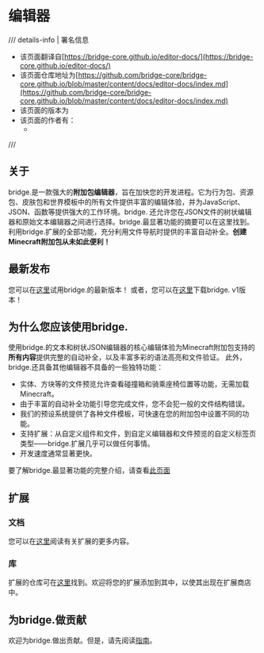 # 编辑器

/// details-info | 署名信息
- 该页面翻译自[https://bridge-core.github.io/editor-docs/](https://bridge-core.github.io/editor-docs/)
- 该页面仓库地址为[https://github.com/bridge-core/bridge-core.github.io/blob/master/content/docs/editor-docs/index.md](https://github.com/bridge-core/bridge-core.github.io/blob/master/content/docs/editor-docs/index.md)
- 该页面的版本为<!-- md:samp bridge-core/bridge-core.github.io@7d4b15496ca7041748d7fc16fd063005550c1f5a -->
- 该页面的作者有：
    - <!-- md:samp @joelant05 -->
///

## 关于

bridge.是一款强大的**附加包编辑器**，旨在加快您的开发进程。它为行为包、资源包、皮肤包和世界模板中的所有文件提供丰富的编辑体验，并为JavaScript、JSON、函数等提供强大的工作环境。bridge. 还允许您在JSON文件的树状编辑器和原始文本编辑器之间进行选择。bridge.最显著功能的摘要可以在这里找到。利用bridge.扩展的全部功能，充分利用文件导航时提供的丰富自动补全。**创建Minecraft附加包从未如此便利！**

## 最新发布

您可以在[这里](https://bridge-core.app/editor/)试用bridge.的最新版本！
或者，您可以在[这里](https://github.com/bridge-core/bridge./releases/latest)下载bridge. v1版本！

## 为什么**您**应该使用bridge.

使用bridge.的文本和树状JSON编辑器的核心编辑体验为Minecraft附加包支持的**所有内容**提供完整的自动补全，以及丰富多彩的语法高亮和文件验证。
此外，bridge.还具备其他编辑器不具备的一些独特功能：

- 实体、方块等的文件预览允许查看碰撞箱和骑乘座椅位置等功能，无需加载Minecraft。
- 由于丰富的自动补全功能引导您完成文件，您不会犯一般的文件结构错误。
- 我们的预设系统提供了各种文件模板，可快速在您的附加包中设置不同的功能。
- 支持扩展：从自定义组件和<!-- md:samp .molang -->文件，到自定义编辑器和文件预览的自定义标签页类型——bridge.扩展几乎可以做任何事情。
- 开发速度通常显著更快。

要了解bridge.最显著功能的完整介绍，请查看[此页面](./features.md)

## 扩展

### 文档

您可以在[这里](../extension/index.md)阅读有关扩展的更多内容。

### 库

扩展的仓库可在[这里](https://github.com/solvedDev/bridge-plugins)找到。欢迎将您的扩展添加到其中，以使其出现在扩展商店中。

## 为bridge.做贡献

欢迎为bridge.做出贡献。但是，请先阅读[指南](https://github.com/bridge-core/editor/blob/main/CONTRIBUTING.md)。